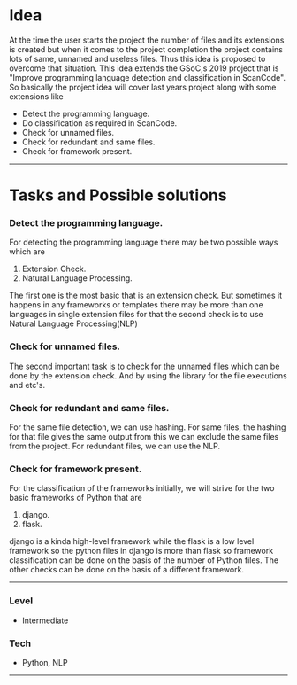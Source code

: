 # Idea
At the time the user starts the project the number of files and its extensions is created but when it comes to the project completion the project contains lots of same, unnamed and useless files. Thus this idea is proposed to overcome that situation. This idea extends the GSoC,s 2019 project that is "Improve programming language detection and classification in ScanCode". So basically the project idea will cover last years project along with some extensions like

- Detect the programming language.
- Do classification as required in ScanCode.
- Check for unnamed files.
- Check for redundant and same files.
- Check for framework present.

---
# Tasks and Possible solutions

### Detect the programming language.

For detecting the programming language there may be two possible ways which are
  1. Extension Check.
  2. Natural Language Processing.  
  
The first one is the most basic that is an extension check. But sometimes it happens in any frameworks or templates there may be more than one languages in single extension files for that the second check is to use Natural Language Processing(NLP)

### Check for unnamed files.

The second important task is to check for the unnamed files which can be done by the extension check. And by using the library for the file executions and etc's.

### Check for redundant and same files.

For the same file detection, we can use hashing. For same files, the hashing for that file gives the same output from this we can exclude the same files from the project.
For redundant files, we can use the NLP.

### Check for framework present.

For the classification of the frameworks initially, we will strive for the two basic frameworks of Python that are
  1. django.  
  2. flask.  

django is a kinda high-level framework while the flask is a low level framework so the python files in django is more than flask so framework classification can be done on the basis of the number of Python files. The other checks can be done on the basis of a different framework.

---

### Level
  - Intermediate
  
### Tech 
  - Python, NLP
  
---
